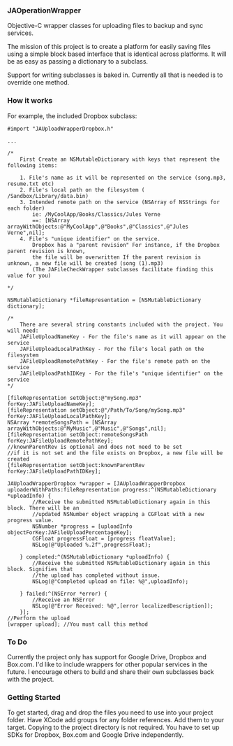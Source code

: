 ### JAOperationWrapper ###

Objective-C wrapper classes for uploading files to backup and sync services.

The mission of this project is to create a platform for easily saving files using a simple block based interface that is identical across platforms. It will be as easy as passing a dictionary to a subclass. 

Support for writing subclasses is baked in. Currently all that is needed is to override one method. 

### How it works ###

For example, the included Dropbox subclass:

    #import "JAUploadWrapperDropbox.h"

    ...

	/*  
	    First Create an NSMutableDictionary with keys that represent the following items:
	
	    1. File's name as it will be represented on the service (song.mp3, resume.txt etc) 
	    2. File's local path on the filesystem ( /Sandbox/Library/data.bin) 
	    3. Intended remote path on the service (NSArray of NSStrings for each folder)
	    	ie: /MyCoolApp/Books/Classics/Jules Verne
	    	==: [NSArray arrayWithObjects:@"MyCoolApp",@"Books",@"Classics",@"Jules Verne",nil]; 
	    4. File's "unique identifier" on the service. 
	    	Dropbox has a "parent revision" For instance, if the Dropbox parent revision is known, 
	    	the file will be overwritten If the parent revision is unknown, a new file will be created (song (1).mp3) 
	    	(The JAFileCheckWrapper subclasses facilitate finding this value for you)
	
	*/
	
	NSMutableDictionary *fileRepresentation = [NSMutableDictionary dictionary];
	
	/*
		There are several string constants included with the project. You will need:
		JAFileUploadNameKey - For the file's name as it will appear on the service
		JAFileUploadLocalPathKey - For the file's local path on the filesystem
		JAFileUploadRemotePathKey - For the file's remote path on the service
		JAFileUploadPathIDKey - For the file's "unique identifier" on the service 
	*/
	
	[fileRepresentation setObject:@"mySong.mp3" forKey:JAFileUploadNameKey];
	[fileRepresentation setObject:@"/Path/To/Song/mySong.mp3" forKey:JAFileUploadLocalPathKey];
	NSArray *remoteSongsPath = [NSArray arrayWithObjects:@"MyMusic",@"Music",@"Songs",nil];
	[fileRepresentation setObject:remoteSongsPath forKey:JAFileUploadRemotePathKey];
	//knownParentRev is optional and does not need to be set
	//if it is not set and the file exists on Dropbox, a new file will be created
	[fileRepresentation setObject:knownParentRev forKey:JAFileUploadPathIDKey];
	
	JAUploadWrapperDropbox *wrapper = [JAUploadWrapperDropbox uploaderWithPaths:fileRepresentation progress:^(NSMutableDictionary *uploadInfo) {
			//Receive the submitted NSMutableDictionary again in this block. There will be an
			//updated NSNumber object wrapping a CGFloat with a new progress value.
			NSNumber *progress = [uploadInfo objectForKey:JAFileUploadPercentageKey]; 
			CGFloat progressFloat = [progress floatValue]; 
			NSLog(@"Uploaded %.2f",progressFloat);
	
	    } completed:^(NSMutableDictionary *uploadInfo) {
	        //Receive the submitted NSMutableDictionary again in this block. Signifies that
	        //the upload has completed without issue.
	        NSLog(@"Completed upload on file: %@",uploadInfo);
	
	    } failed:^(NSError *error) {
	        //Receive an NSError
	        NSLog(@"Error Received: %@",[error localizedDescription]);
	    }];
	//Perform the upload    
	[wrapper upload]; //You must call this method


### To Do ###

Currently the project only has support for Google Drive, Dropbox and Box.com. I'd like to 
include wrappers for other popular services in the future. I encourage others to build and 
share their own subclasses back with the project.

### Getting Started ###

To get started, drag and drop the files you need to use into your project folder. Have XCode
 add groups for any folder references. Add them to your target. Copying to the project 
 directory is not required. You have to set up SDKs for Dropbox, Box.com and Google
 Drive independently.
